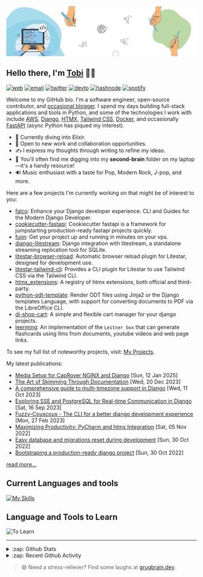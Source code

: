 [![Banner](https://github.com/Tobi-De/Tobi-De/blob/main/img/cover-color.png?raw=true)][website]

## Hello there, I'm [Tobi][website] 👋🏾

[![web](https://img.shields.io/badge/WEB-12100E?logo=google-earth&color=282A36)][website]
[![email](https://img.shields.io/badge/PROTONMAIL-12100E?logo=protonmail&color=282A36)](mailto:tobidegnon@proton.me)
[![twitter](https://img.shields.io/badge/TWITTER-12100E?logo=twitter&color=282A36)](https://twitter.com/tobidegnon)
[![devto](https://img.shields.io/badge/DEV.TO-12100E?logo=dev.to&color=282A36)](https://dev.to/tobi)
[![hashnode](https://img.shields.io/badge/HASHNODE-12100E?logo=hashnode&color=282A36)](https://tobidegnon.hashnode.dev/)
[![spotify](https://img.shields.io/badge/SPOTIFY-12100E?logo=spotify&color=282A36)](https://open.spotify.com/user/16nkjfi9016vplwwuohlk9t5n?si=32da9f7b741f4ef4)

Welcome to my GitHub bio. I'm a software engineer, open-source contributor, and [occasional blogger][blog]. I spend my days building full-stack applications and tools in Python, and some of the technologies I work with include [AWS](https://aws.amazon.com/fr/), [Django](https://github.com/django/django), [HTMX](https://github.com/bigskysoftware/htmx), [Tailwind CSS](https://github.com/tailwindlabs/tailwindcss), [Docker](https://www.docker.com/), and occasionally [FastAPI](https://github.com/tiangolo/fastapi) (async Python has piqued my interest).

- 🔭 Currently diving into Elixir.
- 👯 Open to new work and collaboration opportunities.
- ✍️ I express my thoughts through writing to refine my ideas.
- 🧠 You'll often find me digging into my **second-brain** folder on my laptop—it's a handy resource!
- 🔊 Music enthusiast with a taste for Pop, Modern Rock, J-pop, and more.

Here are a few projects I'm currently working on that might be of interest to you:

<!-- PROJECT-LIST:START -->
- [falco](https://github.com/falcopackages/falco-cli): Enhance your Django developer experience: CLI and Guides for the Modern Django Developer.
- [cookiecutter-fastapi](https://github.com/Tobi-De/cookiecutter-fastapi): Cookiecutter fastapi is a framework for jumpstarting production-ready fastapi projects quickly.
- [fujin](https://github.com/falcopackages/fujin): Get your project up and running in minutes on your vps.
- [django-litestream](https://github.com/Tobi-De/django-litestream): Django integration with litestream, a standalone streaming replication tool for SQLite.
- [litestar-browser-reload](https://github.com/Tobi-De/litestar-browser-reload): Automatic browser reload plugin for Litestar, designed for development use.
- [litestar-tailwind-cli](https://github.com/Tobi-De/litestar-tailwind-cli): Provides a CLI plugin for Litestar to use Tailwind CSS via the Tailwind CLI.
- [htmx_extensions](https://github.com/Tobi-De/htmx_extensions): A registry of htmx extensions, both official and third-party.
- [python-odt-template](https://github.com/Tobi-De/python-odt-template): Render ODT files using Jinja2 or the Django templates Language, with support for converting documents to PDF via the LibreOffice CLI.
- [dj-shop-cart](https://github.com/tobi-de/dj-shop-cart): A simple and flexible cart manager for your django projects.
- [leerming](https://github.com/Tobi-De/leerming): An implementation of the `Leitner box` that can generate flashcards using llms from documents, youtube videos and web page links.
<!-- PROJECT-LIST:END -->

To see my full list of noteworthy projects, visit: [My Projects][projects]. 

My latest publications:

<!-- BLOG-POST-LIST:START -->
- [Media Setup for CapRover NGINX and Django](https://oluwatobi.dev/blog/media_setup_for_caprover_nginx_and_django) [Sun, 12 Jan 2025]
- [The Art of Skimming Through Documentation](https://oluwatobi.dev/blog/the_art_of_skimming_through_documentation) [Wed, 20 Dec 2023]
- [A comprehensive guide to  multi-timezone support in Django](https://oluwatobi.dev/blog/a-comprehensive-guide-to-multi-timezone-support-in-django) [Wed, 11 Oct 2023]
- [Exploring SSE and PostgreSQL for Real-time Communication in Django](https://oluwatobi.dev/blog/exploring_sse_and_postgresql_for_realtime_communication_in_django) [Sat, 16 Sep 2023]
- [Fuzzy-Couscous - The CLI for a better django development experience](https://oluwatobi.dev/blog/fuzzy_couscous_the_cli_for_a_better_django_development_experience) [Mon, 27 Feb 2023]
- [Maximizing Productivity: PyCharm and htmx Integration](https://oluwatobi.dev/blog/maximizing-productivity-pycharm-and-htmx-integration) [Sat, 05 Nov 2022]
- [Easy database and migrations reset during development](https://oluwatobi.dev/blog/easy-database-and-migrations-reset-during-development) [Sun, 30 Oct 2022]
- [Bootstraping a production-ready django project](https://oluwatobi.dev/blog/bootstraping-a-production-ready-django-project) [Sun, 30 Oct 2022]
<!-- BLOG-POST-LIST:END -->

[read more...][blog]

## Current Languages and tools

[![My Skills](https://skillicons.dev/icons?i=python,django,postgres,fastapi,aws,redis,linux,docker,nginx,vscode,idea,js,alpinejs,git,github,netlify,md,html,css,tailwind&theme=dark)](https://skillicons.dev)

## Language and Tools to Learn

<img alt="To Learn" src="https://skill-icons.tobidegnon.workers.dev/icons?i=elixir,phoenix,lua,go,wasm,lit,godot&theme=dark&perline=10">

---
<details>
  <summary>:zap: Github Stats</summary>

<br/>
<p align="left">
  <a href="https://oluwatobi.dev/">
    <img width="49.5%" src="https://stats.oluwatobi.dev/api/?username=Tobi-De&show_icons=true&hide_border=true&theme=dracula" />
    <img width="49.5%" src="https://streak.oluwatobi.dev/?user=Tobi-De&theme=dracula&hide_border=true&exclude_days=Sun" />
<!--     <img width="49.5%" src="https://streak.oluwatobi.dev/?user=Tobi-De&theme=dracula&hide_border=true&mode=weekly" /> -->
  </a>
</p>
<br>

 </details>

<details>
  <summary>:zap: Recent Github Activity</summary>

<br>

 <!--RECENT_ACTIVITY:last_update-->
Last Updated: Saturday, March 29th, 2025, 4:18:20 AM
 <!--RECENT_ACTIVITY:last_update_end-->

 <!--RECENT_ACTIVITY:start-->
1. ⭐ Starred [microsoft/playwright-mcp](https://github.com/microsoft/playwright-mcp)<br>
2. ⭐ Starred [joaompinto/janito](https://github.com/joaompinto/janito)<br>
3. ⭐ Starred [patrick91/trak](https://github.com/patrick91/trak)<br>
4. ⭐ Starred [nggit/tremolo](https://github.com/nggit/tremolo)<br>
5. ⭐ Starred [nggit/tremolo](https://github.com/nggit/tremolo)<br>
 <!--RECENT_ACTIVITY:end-->

</details>

> 😄 Need a stress-reliever? Find some laughs at [grugbrain.dev](https://grugbrain.dev/).


[website]: https://oluwatobi.dev
[blog]: https://oluwatobi.dev/blog
[projects]: https://oluwatobi.dev/projects
